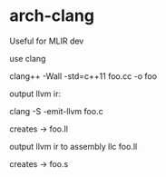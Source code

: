 # arch-clang

Useful for MLIR dev

use clang

clang++ -Wall -std=c++11 foo.cc -o foo

output llvm ir: 

clang -S -emit-llvm foo.c

creates -> foo.ll

output llvm ir to assembly 
llc foo.ll

creates -> foo.s
